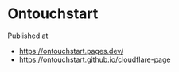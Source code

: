 # Ontouchstart

Published at 
- https://ontouchstart.pages.dev/
- https://ontouchstart.github.io/cloudflare-page